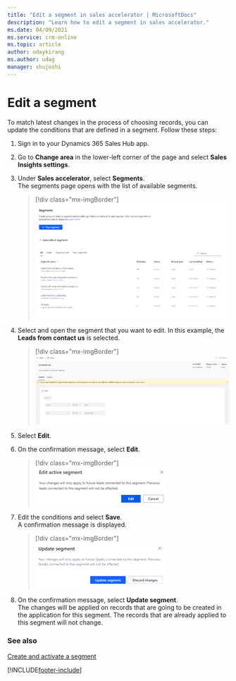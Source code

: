 ```yaml
---
title: "Edit a segment in sales accelerator | MicrosoftDocs"
description: "Learn how to edit a segment in sales accelerator."
ms.date: 04/09/2021
ms.service: crm-online
ms.topic: article
author: udaykirang
ms.author: udag
manager: shujoshi
---
```


# Edit a segment    
To match latest changes in the process of choosing records, you can update the conditions that are defined in a segment. Follow these steps:   
1.	Sign in to your Dynamics 365 Sales Hub app.   
2.	Go to **Change area** in the lower-left corner of the page and select **Sales Insights settings**.
3.	Under **Sales accelerator**, select **Segments**.   
    The segments page opens with the list of available segments.   

    >[!div class="mx-imgBorder"]
    >![Segments page with list of segments](media/sa-segment-edit-list-lead-segments.png "Segments page with list of segments")  

4.	Select and open the segment that you want to edit. In this example, the **Leads from contact us** is selected.

    >[!div class="mx-imgBorder"]
    >![Select a lead to edit](media/sa-segment-edit-select-lead.png "Select a lead to edit")  
 
5.	Select **Edit**. 
6.	On the confirmation message, select **Edit**.

    >[!div class="mx-imgBorder"]
    >![Edit confirmation message](media/sa-segment-edit-lead-edit-confirmation.png "Edit confirmation message")  
  
7.	Edit the conditions and select **Save**.   
    A confirmation message is displayed.

    >[!div class="mx-imgBorder"]
    >![Save the edits confirmation message](media/sa-segment-edit-lead-edit-save-confirmation.png "Save the edits confirmation message")  
 
8.	On the confirmation message, select **Update segment**.   
    The changes will be applied on records that are going to be created in the application for this segment. The records that are already applied to this segment will not change.

### See also

[Create and activate a segment](create-and-activate-a-segment.md)   


[!INCLUDE[footer-include](../includes/footer-banner.md)]
